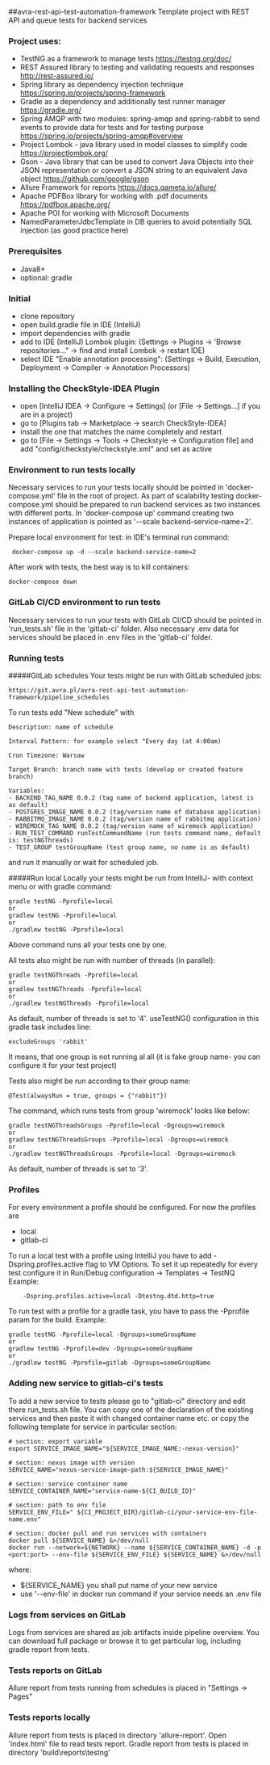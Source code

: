 ##avra-rest-api-test-automation-framework
Template project with REST API and queue tests for backend services

### Project uses:
* TestNG as a framework to manage tests https://testng.org/doc/
* REST Assured library to testing and validating requests and responses http://rest-assured.io/
* Spring library as dependency injection technique https://spring.io/projects/spring-framework
* Gradle as a dependency and additionally test runner manager https://gradle.org/
* Spring AMQP with two modules: spring-amqp and spring-rabbit to send events to provide data for tests and for testing purpose https://spring.io/projects/spring-amqp#overview
* Project Lombok - java library used in model classes to simplify code https://projectlombok.org/
* Gson - Java library that can be used to convert Java Objects into their JSON representation or convert a JSON string to an equivalent Java object https://github.com/google/gson
* Allure Framework for reports https://docs.qameta.io/allure/
* Apache PDFBox library for working with .pdf documents https://pdfbox.apache.org/
* Apache POI for working with Microsoft Documents
* NamedParameterJdbcTemplate in DB queries to avoid potentially SQL injection (as good practice here)

### Prerequisites
* Java8+
* optional: gradle

### Initial
* clone repository
* open build.gradle file in IDE (IntelliJ)
* import dependencies with gradle
* add to IDE (IntelliJ) Lombok plugin: (Settings -> Plugins -> 'Browse repositories..." -> find and install Lombok -> restart IDE)
* select IDE "Enable annotation processing": (Settings -> Build, Execution, Deployment -> Compiler -> Annotation Processors)

### Installing the CheckStyle-IDEA Plugin
* open [IntelliJ IDEA → Configure → Settings] (or [File → Settings…] if you are in a project)
* go to [Plugins tab → Marketplace → search CheckStyle-IDEA]
* install the one that matches the name completely and restart
* go to [File → Settings → Tools → Checkstyle → Configuration file] and add "config/checkstyle/checkstyle.xml" and set as active


### Environment to run tests locally
Necessary services to run your tests locally should be pointed in 'docker-compose.yml' file in the root of project. As part of 
scalability testing docker-compose.yml should be prepared to run backend services as two instances with different ports.
In 'docker-compose up' command creating two instances of application is pointed as '--scale backend-service-name=2'.

Prepare local environment for test: in IDE's terminal run command:
```
 docker-compose up -d --scale backend-service-name=2
```
After work with tests, the best way is to kill containers:
```
docker-compose down
```

### GitLab CI/CD environment to run tests
Necessary services to run your tests with GitLab CI/CD should be pointed in 'run_tests.sh' file in the 'gitlab-ci' folder.
Also necessary .env data for services should be placed in .env files in the 'gitlab-ci' folder.

### Running tests
#####GitLab schedules
Your tests might be run with GitLab scheduled jobs:
```
https://git.avra.pl/avra-rest-api-test-automation-framework/pipeline_schedules
```
To run tests add "New schedule" with
```
Description: name of schedule

Interval Pattern: for example select "Every day (at 4:00am)

Cron Timezone: Warsaw

Target Branch: branch name with tests (develop or created feature branch)

Variables:
- BACKEND_TAG_NAME 0.0.2 (tag name of backend application, latest is as default)
- POSTGRES_IMAGE_NAME 0.0.2 (tag/version name of database application)
- RABBITMQ_IMAGE_NAME 0.0.2 (tag/version name of rabbitmq application)
- WIREMOCK_TAG_NAME 0.0.2 (tag/version name of wiremock application)
- RUN_TEST_COMMAND runTestCommandName (run tests command name, default is: testNGThreads)
- TEST_GROUP testGroupName (test group name, no name is as default)
```
and run it manually or wait for scheduled job.

#####Run local
Locally your tests might be run from IntelliJ- with context menu or with gradle command:
```
gradle testNG -Pprofile=local
or
gradlew testNG -Pprofile=local
or
./gradlew testNG -Pprofile=local
```
Above command runs all your tests one by one.

All tests also might be run with number of threads (in parallel):
```
gradle testNGThreads -Pprofile=local
or
gradlew testNGThreads -Pprofile=local
or
./gradlew testNGThreads -Pprofile=local
```
As default, number of threads is set to '4'. useTestNG() configuration in this gradle task includes line:
```
excludeGroups 'rabbit'
```
It means, that one group is not running al all (it is fake group name- you can configure it for your test project)

Tests also might be run according to their group name:
```
@Test(alwaysRun = true, groups = {"rabbit"})
```
The command, which runs tests from group 'wiremock' looks like below:
```
gradle testNGThreadsGroups -Pprofile=local -Dgroups=wiremock
or
gradlew testNGThreadsGroups -Pprofile=local -Dgroups=wiremock
or
./gradlew testNGThreadsGroups -Pprofile=local -Dgroups=wiremock
```
As default, number of threads is set to '3'.

### Profiles
For every environment a profile should be configured. For now the profiles are
- local
- gitlab-ci

To run a local test with a profile using IntelliJ you have to add -Dspring.profiles.active flag to VM Options.
To set it up repeatedly for every test configure it in Run/Debug configuration -> Templates -> TestNQ
Example:
```
    -Dspring.profiles.active=local -Dtestng.dtd.http=true
```
To run test with a profile for a gradle task, you have to pass the -Pprofile param for the build. Example:
```
gradle testNG -Pprofile=local -Dgroups=someGroupName
or
gradlew testNG -Pprofile=dev -Dgroups=someGroupName
or
./gradlew testNG -Pprofile=gitlab -Dgroups=someGroupName
```

### Adding new service to gitlab-ci's tests
To add a new service to tests please go to "gitlab-ci" directory and edit there run_tests.sh file.
You can copy one of the declaration of the existing services and then paste it with changed container name etc. or copy the
following template for service in particular section:

```
# section: export variable
export SERVICE_IMAGE_NAME="${SERVICE_IMAGE_NAME:-nexus-version}"

# section: nexus image with version
SERVICE_NAME="nexus-service-image-path:${SERVICE_IMAGE_NAME}"

# section: service container name
SERVICE_CONTAINER_NAME="service-name-${CI_BUILD_ID}"

# section: path to env file
SERVICE_ENV_FILE=" ${CI_PROJECT_DIR}/gitlab-ci/your-service-env-file-name.env"

# section: docker pull and run services with containers
docker pull ${SERVICE_NAME} &>/dev/null
docker run --network=${NETWORK} --name ${SERVICE_CONTAINER_NAME} -d -p <port:port> --env-file ${SERVICE_ENV_FILE} ${SERVICE_NAME} &>/dev/null

```

where:
  - ${SERVICE_NAME} you shall put name of your new service
  - use '--env-file' in docker run command if your service needs an .env file

### Logs from services on GitLab
Logs from services are shared as job artifacts inside pipeline overview. You can download full package or browse it to get
particular log, including gradle report from tests. 

### Tests reports on GitLab
Allure report from tests running from schedules is placed in "Settings -> Pages"

### Tests reports locally
Allure report from tests is placed in directory 'allure-report'.
Open 'index.html' file to read tests report.
Gradle report from tests is placed in directory 'build\reports\testng'
